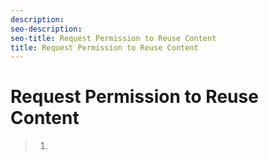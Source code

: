 ```yaml
---
description: 
seo-description: 
seo-title: Request Permission to Reuse Content
title: Request Permission to Reuse Content
---
```


# Request Permission to Reuse Content



>   1.
>   
>   

